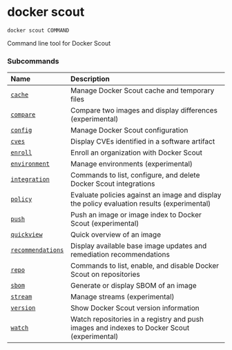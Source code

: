 # docker scout

```
docker scout COMMAND
```

<!---MARKER_GEN_START-->
Command line tool for Docker Scout

### Subcommands

| Name                                          | Description                                                                                 |
|:----------------------------------------------|:--------------------------------------------------------------------------------------------|
| [`cache`](scout_cache.md)                     | Manage Docker Scout cache and temporary files                                               |
| [`compare`](scout_compare.md)                 | Compare two images and display differences (experimental)                                   |
| [`config`](scout_config.md)                   | Manage Docker Scout configuration                                                           |
| [`cves`](scout_cves.md)                       | Display CVEs identified in a software artifact                                              |
| [`enroll`](scout_enroll.md)                   | Enroll an organization with Docker Scout                                                    |
| [`environment`](scout_environment.md)         | Manage environments (experimental)                                                          |
| [`integration`](scout_integration.md)         | Commands to list, configure, and delete Docker Scout integrations                           |
| [`policy`](scout_policy.md)                   | Evaluate policies against an image and display the policy evaluation results (experimental) |
| [`push`](scout_push.md)                       | Push an image or image index to Docker Scout (experimental)                                 |
| [`quickview`](scout_quickview.md)             | Quick overview of an image                                                                  |
| [`recommendations`](scout_recommendations.md) | Display available base image updates and remediation recommendations                        |
| [`repo`](scout_repo.md)                       | Commands to list, enable, and disable Docker Scout on repositories                          |
| [`sbom`](scout_sbom.md)                       | Generate or display SBOM of an image                                                        |
| [`stream`](scout_stream.md)                   | Manage streams (experimental)                                                               |
| [`version`](scout_version.md)                 | Show Docker Scout version information                                                       |
| [`watch`](scout_watch.md)                     | Watch repositories in a registry and push images and indexes to Docker Scout (experimental) |



<!---MARKER_GEN_END-->

